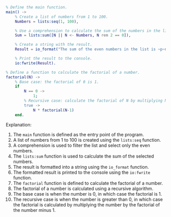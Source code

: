 ```erlang
% Define the main function.
main() ->
    % Create a list of numbers from 1 to 100.
    Numbers = lists:seq(1, 100),

    % Use a comprehension to calculate the sum of the numbers in the list.
    Sum = lists:sum([N || N <- Numbers, N rem 2 == 0]),

    % Create a string with the result.
    Result = io_format("The sum of the even numbers in the list is ~p~n", [Sum]),

    % Print the result to the console.
    io:fwrite(Result).

% Define a function to calculate the factorial of a number.
factorial(N) ->
    % Base case: the factorial of 0 is 1.
    if
        N == 0 ->
            1;
        % Recursive case: calculate the factorial of N by multiplying N by the factorial of N-1.
        true ->
            N * factorial(N-1)
    end.
```

Explanation:

1. The `main` function is defined as the entry point of the program.
2. A list of numbers from 1 to 100 is created using the `lists:seq` function.
3. A comprehension is used to filter the list and select only the even numbers.
4. The `lists:sum` function is used to calculate the sum of the selected numbers.
5. The result is formatted into a string using the `io_format` function.
6. The formatted result is printed to the console using the `io:fwrite` function.
7. The `factorial` function is defined to calculate the factorial of a number.
8. The factorial of a number is calculated using a recursive algorithm.
9. The base case is when the number is 0, in which case the factorial is 1.
10. The recursive case is when the number is greater than 0, in which case the factorial is calculated by multiplying the number by the factorial of the number minus 1.
